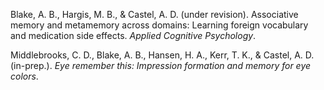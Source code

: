 Blake, A. B., Hargis, M. B., & Castel, A. D. (under revision). Associative memory and metamemory across domains: Learning foreign vocabulary and medication side effects. *Applied Cognitive Psychology*.

Middlebrooks, C. D., Blake, A. B., Hansen, H. A., Kerr, T. K., & Castel, A. D. (in-prep.). *Eye remember this: Impression formation and memory for eye colors*.
